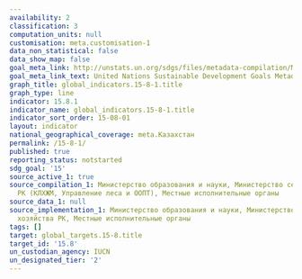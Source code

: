 ```yaml
---
availability: 2
classification: 3
computation_units: null
customisation: meta.customisation-1
data_non_statistical: false
data_show_map: false
goal_meta_link: http://unstats.un.org/sdgs/files/metadata-compilation/Metadata-Goal-15.pdf
goal_meta_link_text: United Nations Sustainable Development Goals Metadata (pdf 456kB)
graph_title: global_indicators.15-8-1.title
graph_type: line
indicator: 15.8.1
indicator_name: global_indicators.15-8-1.title
indicator_sort_order: 15-08-01
layout: indicator
national_geographical_coverage: meta.Казахстан
permalink: /15-8-1/
published: true
reporting_status: notstarted
sdg_goal: '15'
source_active_1: true
source_compilation_1: Министерство образования и науки, Министерство сельского хозяйства
  РК (КЛХЖМ, Управление леса и ООПТ), Местные исполнительные органы
source_data_1: null
source_implementation_1: Министерство образования и науки, Министерство сельского
  хозяйства РК, Местные исполнительные органы
tags: []
target: global_targets.15-8.title
target_id: '15.8'
un_custodian_agency: IUCN
un_designated_tier: '2'
---
```

